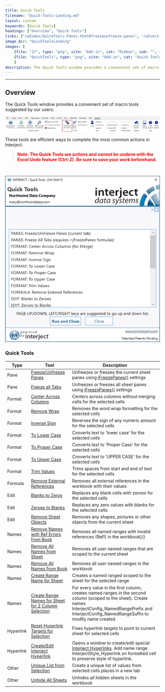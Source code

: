 ```yaml
---
title: Quick Tools
filename: "Quick-Tools-Landing.md"
layout: custom
keywords: [Quick Tools]
headings: ["Overview", "Quick Tools"]
links: ["/wIndex/QuickTools-Panes.html#freezeunfreeze-panes", "/wFunctions/jFreezePanes.html", "/wIndex/QuickTools-Panes.html#freeze-all-tabs", "/wFunctions/jFreezePanes.html", "/wIndex/QuickTools-Format.html#center-across-columns", "/wIndex/QuickTools-Format.html#remove-wrap", "/wIndex/QuickTools-Format.html#inverse-sign", "/wIndex/QuickTools-Format.html#to-lower-case", "/wIndex/QuickTools-Format.html#to-proper-case", "/wIndex/QuickTools-Format.html#to-upper-case", "/wIndex/QuickTools-Format.html#trim-values", "/wIndex/QuickTools-Formula.html#remove-external-references", "/wIndex/QuickTools-Edit.html#blanks-to-zeros", "/wIndex/QuickTools-Edit.html#zeros-to-blanks", "/wIndex/QuickTools-Edit.html#remove-sheet-objects", "/wIndex/QuickTools-Names.html#remove-names-with-ref-errors-from-book", "/wIndex/QuickTools-Names.html#remove-all-names-from-sheet", "/wIndex/QuickTools-Names.html#remove-all-names-from-book", "/wIndex/QuickTools-Names.html#create-range-name-for-sheet", "/wIndex/QuickTools-Names.html#create-range-names-for-sheet-for-2-column-selection", "/wIndex/QuickTools-Hyperlink.html#reset-hyperlink-targets-for-selection", "/wIndex/QuickTools-Hyperlink.html#createedit-interject-hyperlink", "/wIndex/INTERJECT-Link-Index.html", "/wIndex/QuickTools-Other.html#unique-list-from-selection", "/wIndex/QuickTools-Other.html#unhide-all-sheets"]
image_dir: "QuickToolsLanding"
images: [
	{file: "17", type: "png", site: "Add-in", cat: "Ribbon", sub: "", report: "", ribbon: "Advanced", config: ""}, 
	{file: "QuickTools", type: "png", site: "Add-in", cat: "Quick Tools", sub: "", report: "", ribbon: "", config: ""}
	]
description: The Quick Tools window provides a convenient set of macro tools suggested by our users.
---
```

* * *

##  Overview

The Quick Tools window provides a convenient set of macro tools suggested by our users. 

![](/images/QuickToolsLanding/17.png)
<br>

These tools are efficient ways to complete the most common actions in Interject. 

<blockquote class=highlight_note>
<b style='color:red;'><strong>Note: The Quick Tools are actions and cannot be undone with the Excel Undo feature (Ctrl-Z). Be sure to save your work beforehand.</strong></b>
</blockquote>

<br>

![](/images/QuickToolsLanding/QuickTools.png)
<br>

### Quick Tools

| Type | Tool | Description |
| ---- | ---- | ---- |
| Pane | [Freeze/Unfreeze Panes](/wIndex/QuickTools-Panes.html#freezeunfreeze-panes) | Unfreezes or freezes the current sheet panes using [jFreezePanes()](/wFunctions/jFreezePanes.html) settings | 
| Pane | [Freeze all Tabs](/wIndex/QuickTools-Panes.html#freeze-all-tabs) | Unfreezes or freezes all sheet panes using [jFreezePanes()](/wFunctions/jFreezePanes.html) settings |
| Format | [Center Across Columns](/wIndex/QuickTools-Format.html#center-across-columns) | Centers across columns without merging cells for the selected cells |
| Format | [Remove Wrap](/wIndex/QuickTools-Format.html#remove-wrap) | Removes the word wrap formatting for the selected cells |
| Format | [Inverse Sign](/wIndex/QuickTools-Format.html#inverse-sign) | Reverses the sign of any numeric amount for the selected cells |
| Format | [To Lower Case](/wIndex/QuickTools-Format.html#to-lower-case) | Converts text to 'lower case' for the selected cells |
| Format | [To Proper Case](/wIndex/QuickTools-Format.html#to-proper-case) | Converts text to 'Proper Case' for the selected cells |
| Format | [To Upper Case](/wIndex/QuickTools-Format.html#to-upper-case) | Converts text to 'UPPER CASE' for the selected cells |
| Format | [Trim Values](/wIndex/QuickTools-Format.html#trim-values) | Trims spaces from start and end of text for the selected cells |
| Formula | [Remove External References](/wIndex/QuickTools-Formula.html#remove-external-references) | Removes all external references in the workbook with their values |  |
| Edit | [Blanks to Zeros](/wIndex/QuickTools-Edit.html#blanks-to-zeros) | Replaces any blank cells with zeroes for the selected cells |  |
| Edit | [Zeroes to Blanks](/wIndex/QuickTools-Edit.html#zeros-to-blanks) | Replaces any zero values with blanks for the selected cells |  |
| Edit | [Remove Sheet Objects](/wIndex/QuickTools-Edit.html#remove-sheet-objects) | Removes any shapes, pictures or other objects from the current sheet |  |
| Names | [Remove Names with Ref Errors from Book](/wIndex/QuickTools-Names.html#remove-names-with-ref-errors-from-book) | Removes all named ranges with invalid references (Ref!) in the workbook]() |  |
| Names | [Remove All Names from Sheet](/wIndex/QuickTools-Names.html#remove-all-names-from-sheet) | Removes all user named ranges that are scoped to the current sheet |  |
| Names | [Remove All Names from Book](/wIndex/QuickTools-Names.html#remove-all-names-from-book) | Removes all user named ranges in the workbook |  |
| Names | [Create Range Name for Sheet](/wIndex/QuickTools-Names.html#create-range-name-for-sheet) | Creates a named ranged scoped to the sheet for the selected range |  |
| Names | [Create Range Names for Sheet for 2 Column Selection](/wIndex/QuickTools-Names.html#create-range-names-for-sheet-for-2-column-selection) | For every value in the first column, creates named ranges in the second column (scoped to the sheet). Create names InterjectConfig_NamedRangePrefix and InterjectConfig_NamedRangeSuffix to modify name created. |  |
| Hyperlink | [Reset Hyperlink Targets for Selection](/wIndex/QuickTools-Hyperlink.html#reset-hyperlink-targets-for-selection) | Fixes hyperlink targets to point to current sheet for selected cells |  |
| Hyperlink | [Create/Edit Interject Hyperlink](/wIndex/QuickTools-Hyperlink.html#createedit-interject-hyperlink) | Opens a window to create/edit special [Interject Hyperlinks](/wIndex/INTERJECT-Link-Index.html). Add name range InterjectStyle_Hyperlink on formatted cell to preserve style of hyperlink. |  |
| Other | [Unique List from Selection](/wIndex/QuickTools-Other.html#unique-list-from-selection) | Create a unique list of values from selected cells places in a new tab |  |
| Other | [Unhide All Sheets](/wIndex/QuickTools-Other.html#unhide-all-sheets) | Unhides all hidden sheets in the workbook |  |
